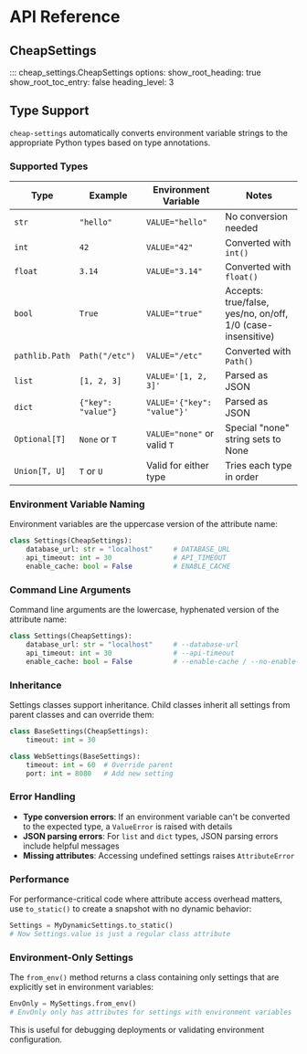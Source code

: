 # API Reference

## CheapSettings

::: cheap_settings.CheapSettings
    options:
      show_root_heading: true
      show_root_toc_entry: false
      heading_level: 3

## Type Support

`cheap-settings` automatically converts environment variable strings to the appropriate Python types based on type annotations.

### Supported Types

| Type | Example | Environment Variable | Notes |
|------|---------|---------------------|-------|
| `str` | `"hello"` | `VALUE="hello"` | No conversion needed |
| `int` | `42` | `VALUE="42"` | Converted with `int()` |
| `float` | `3.14` | `VALUE="3.14"` | Converted with `float()` |
| `bool` | `True` | `VALUE="true"` | Accepts: true/false, yes/no, on/off, 1/0 (case-insensitive) |
| `pathlib.Path` | `Path("/etc")` | `VALUE="/etc"` | Converted with `Path()` |
| `list` | `[1, 2, 3]` | `VALUE='[1, 2, 3]'` | Parsed as JSON |
| `dict` | `{"key": "value"}` | `VALUE='{"key": "value"}'` | Parsed as JSON |
| `Optional[T]` | `None` or `T` | `VALUE="none"` or valid `T` | Special "none" string sets to None |
| `Union[T, U]` | `T` or `U` | Valid for either type | Tries each type in order |

### Environment Variable Naming

Environment variables are the uppercase version of the attribute name:

```python
class Settings(CheapSettings):
    database_url: str = "localhost"     # DATABASE_URL
    api_timeout: int = 30               # API_TIMEOUT
    enable_cache: bool = False          # ENABLE_CACHE
```

### Command Line Arguments

Command line arguments are the lowercase, hyphenated version of the attribute name:

```python
class Settings(CheapSettings):
    database_url: str = "localhost"     # --database-url
    api_timeout: int = 30               # --api-timeout
    enable_cache: bool = False          # --enable-cache / --no-enable-cache
```

### Inheritance

Settings classes support inheritance. Child classes inherit all settings from parent classes and can override them:

```python
class BaseSettings(CheapSettings):
    timeout: int = 30

class WebSettings(BaseSettings):
    timeout: int = 60  # Override parent
    port: int = 8080   # Add new setting
```

### Error Handling

- **Type conversion errors**: If an environment variable can't be converted to the expected type, a `ValueError` is raised with details
- **JSON parsing errors**: For `list` and `dict` types, JSON parsing errors include helpful messages
- **Missing attributes**: Accessing undefined settings raises `AttributeError`

### Performance

For performance-critical code where attribute access overhead matters, use `to_static()` to create a snapshot with no dynamic behavior:

```python
Settings = MyDynamicSettings.to_static()
# Now Settings.value is just a regular class attribute
```

### Environment-Only Settings

The `from_env()` method returns a class containing only settings that are explicitly set in environment variables:

```python
EnvOnly = MySettings.from_env()
# EnvOnly only has attributes for settings with environment variables
```

This is useful for debugging deployments or validating environment configuration.
